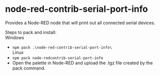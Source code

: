 # node-red-contrib-serial-port-info

Provides a Node-RED node that will print out all connected serial devices.

Steps to pack and install: <br>
Windows
- `npm pack .\node-red-contrib-serial-port-info\` <br>
Linux
- `npm pack node-redcontrib-serial-port-info`
- Open the palette in Node-RED and upload the .tgz file created by the pack command.
